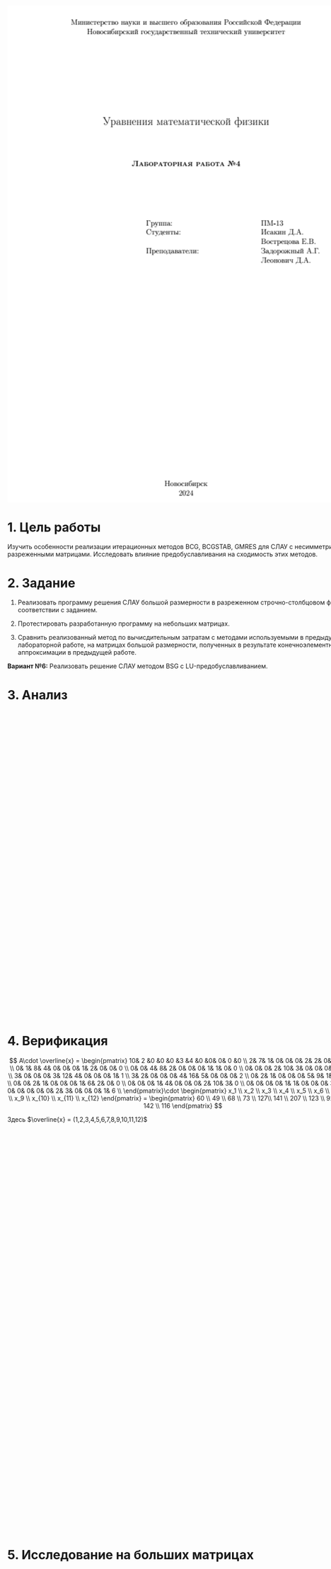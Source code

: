 <style>
.a4-container {
  width: 210mm;
  height: 297mm;
  margin: auto; /* для центровки страницы */
  page-break-after: always; /* для начала следующего элемента с новой страницы */
}

.img_all_div
{
    width: 100%;
    height: 100%;
    object-fit: cover;	
}
</style>


<div class="a4-container">
  <!-- ваше великолепное содержимое в формате A4 -->
 <img class="img_all_div" src="Title.png">
</div>


<div class="a4-container" markdown=1>
  <!-- ваше великолепное содержимое в формате A4 -->
 <h1><b>1.  Цель работы</b></h1>
 Изучить особенности реализации итерационных методов BCG, BCGSTAB, GMRES для СЛАУ с несимметричными разреженными матрицами. Исследовать влияние предобуславливания на сходимость этих методов.


<h1><b>2. Задание</b></h1>

1. Реализовать программу решения СЛАУ большой размерности в разреженном строчно-столбцовом формате в соответствии с заданием.

2. Протестировать разработанную программу на небольших матрицах.

3. Сравнить реализованный метод по вычисдительным затратам с методами используемыми в предыдущей лабораторной работе, на матрицах большой размерности, полученных в результате конечноэлементной аппроксимации в предыдущей работе.


**Вариант №6:** Реализовать решение СЛАУ методом BSG с LU-предобуславливанием.

<h1><b>3. Анализ</b></h1>

</div>

<div class="a4-container" markdown=1>

<h1><b>4. Верификация</b></h1>

$$
A\cdot \overline{x} = \begin{pmatrix}
10& 2 &0 &0 &0 &3 &4 &0 &0& 0& 0 &0 \\
2& 7& 1& 0& 0& 0& 2& 2& 0& 0& 0& 0 \\
0& 1& 8& 4& 0& 0& 0& 1& 2& 0& 0& 0 \\
0& 0& 4& 8& 2& 0& 0& 0& 1& 1& 0& 0 \\
0& 0& 0& 2& 10& 3& 0& 0& 0& 4& 1& 0 \\
3& 0& 0& 0& 3& 12& 4& 0& 0& 0& 1& 1 \\
3& 2& 0& 0& 0& 4& 16& 5& 0& 0& 0& 2 \\
0& 2& 1& 0& 0& 0& 5& 9& 1& 0& 0& 0 \\
0& 0& 2& 1& 0& 0& 0& 1& 6& 2& 0& 0 \\
0& 0& 0& 1& 4& 0& 0& 0& 2& 10& 3& 0 \\
0& 0& 0& 0& 1& 1& 0& 0& 0& 3& 7& 2 \\
0& 0& 0& 0& 0& 2& 3& 0& 0& 0& 1& 6 \\
\end{pmatrix}\cdot
\begin{pmatrix}
x_1 \\
x_2 \\
x_3 \\
x_4 \\
x_5 \\
x_6 \\
x_7 \\
x_8 \\
x_9 \\
x_{10} \\
x_{11} \\
x_{12}
\end{pmatrix} =
\begin{pmatrix}
60 \\
49 \\
68 \\
73 \\
127\\
141 \\
207 \\
123 \\
92 \\
175 \\
142 \\
116
\end{pmatrix}
$$

Здесь $\overline{x} = (1,2,3,4,5,6,7,8,9,10,11,12)$

</div>



<div class="a4-container" markdown=1>

<h1><b>5. Исследование на больших матрицах</b></h1>

</div>


<div class="a4-container" markdown=1>

<h1><b>6. Выводы</b></h1>

</div>



<h1><b>6. Исходный код</b></h1>



</div>
